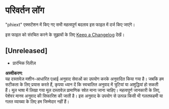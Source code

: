 # परिवर्तन लॉग

"phiext" एक्सटेंशन में किए गए सभी महत्वपूर्ण बदलाव इस फाइल में दर्ज किए जाएंगे।

इस फाइल को संरचित करने के सुझावों के लिए [Keep a Changelog](http://keepachangelog.com/) देखें।

## [Unreleased]

- प्रारंभिक रिलीज़

**अस्वीकरण**:  
यह दस्तावेज़ मशीन-आधारित एआई अनुवाद सेवाओं का उपयोग करके अनुवादित किया गया है। जबकि हम सटीकता के लिए प्रयास करते हैं, कृपया ध्यान दें कि स्वचालित अनुवाद में त्रुटियां या अशुद्धियां हो सकती हैं। मूल भाषा में लिखा गया मूल दस्तावेज़ प्रामाणिक स्रोत माना जाना चाहिए। महत्वपूर्ण जानकारी के लिए, पेशेवर मानव अनुवाद की सिफारिश की जाती है। इस अनुवाद के उपयोग से उत्पन्न किसी भी गलतफहमी या गलत व्याख्या के लिए हम जिम्मेदार नहीं हैं।